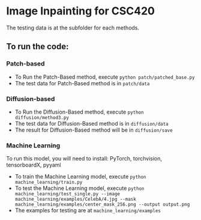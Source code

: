 # Image Inpainting for CSC420

The testing data is at the subfolder for each methods.

## To run the code:

### Patch-based

- To Run the Patch-Based method, execute `python patch/patched_base.py`
- The test data for Patch-Based method is in `patch/data`

### Diffusion-based

- To Run the Diffusion-Based method, execute `python diffusion/method3.py`
- The test data for Diffusion-Based method is in `diffusion/data`
- The result for Diffusion-Based method will be in `diffusion/save`

### Machine Learning

To run this model, you will need to install: PyTorch, torchvision, tensorboardX, pyyaml

- To train the Machine Learning model, execute `python machine_learning/train.py`
- To test the Machine Learning model, execute `python machine_learning/test_single.py --image machine_learning/examples/CelebA/4.jpg --mask machine_learning/examples/center_mask_256.png --output output.png`
- The examples for testing are at `machine_learning/examples`
